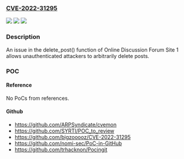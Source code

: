 ### [CVE-2022-31295](https://cve.mitre.org/cgi-bin/cvename.cgi?name=CVE-2022-31295)
![](https://img.shields.io/static/v1?label=Product&message=n%2Fa&color=blue)
![](https://img.shields.io/static/v1?label=Version&message=n%2Fa&color=blue)
![](https://img.shields.io/static/v1?label=Vulnerability&message=n%2Fa&color=brighgreen)

### Description

An issue in the delete_post() function of Online Discussion Forum Site 1 allows unauthenticated attackers to arbitrarily delete posts.

### POC

#### Reference
No PoCs from references.

#### Github
- https://github.com/ARPSyndicate/cvemon
- https://github.com/SYRTI/POC_to_review
- https://github.com/bigzooooz/CVE-2022-31295
- https://github.com/nomi-sec/PoC-in-GitHub
- https://github.com/trhacknon/Pocingit

